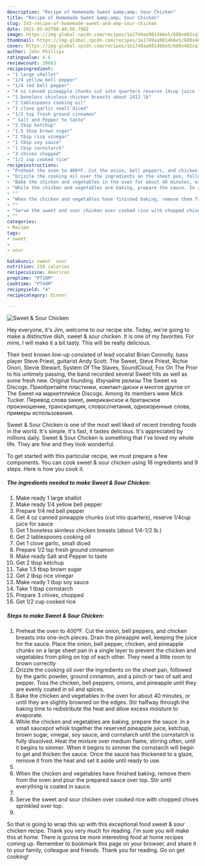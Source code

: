 ```yaml
---
description: "Recipe of Homemade Sweet &amp;amp; Sour Chicken"
title: "Recipe of Homemade Sweet &amp;amp; Sour Chicken"
slug: 343-recipe-of-homemade-sweet-and-amp-sour-chicken
date: 2021-05-02T08:44:50.798Z
image: https://img-global.cpcdn.com/recipes/1e1749aa9814b6e5/680x482cq70/sweet-sour-chicken-recipe-main-photo.jpg
thumbnail: https://img-global.cpcdn.com/recipes/1e1749aa9814b6e5/680x482cq70/sweet-sour-chicken-recipe-main-photo.jpg
cover: https://img-global.cpcdn.com/recipes/1e1749aa9814b6e5/680x482cq70/sweet-sour-chicken-recipe-main-photo.jpg
author: John Phillips
ratingvalue: 4.6
reviewcount: 20683
recipeingredient:
- "1 large shallot"
- "1/4 yellow bell pepper"
- "1/4 red bell pepper"
- "4 oz canned pineapple chunks cut into quarters reserve 14cup juice for sauce"
- "1 boneless skinless chicken breasts about 1412 lb"
- "2 tablespoons cooking oil"
- "1 clove garlic small diced"
- "1/2 tsp fresh ground cinnamon"
- " Salt and Pepper to taste"
- "2 tbsp ketchup"
- "1.5 tbsp brown sugar"
- "2 tbsp rice vinegar"
- "1 tbsp soy sauce"
- "1 tbsp cornstarch"
- "3 chives chopped"
- "1/2 cup cooked rice"
recipeinstructions:
- "Preheat the oven to 400ºF. Cut the onion, bell peppers, and chicken breasts into one-inch pieces. Drain the pineapple well, keeping the juice for the sauce. Place the onion, bell pepper, chicken, and pineapple chunks on a large sheet pan in a single layer to prevent the chicken and vegetables from piling on top of each other. They need a little room to brown correctly"
- "Drizzle the cooking oil over the ingredients on the sheet pan, followed by the garlic powder, ground cinnamon, and a pinch or two of salt and pepper. Toss the chicken, bell peppers, onions, and pineapple until they are evenly coated in oil and spices."
- "Bake the chicken and vegetables in the oven for about 40 minutes, or until they are slightly browned on the edges. Stir halfway through the baking time to redistribute the heat and allow excess moisture to evaporate."
- "While the chicken and vegetables are baking, prepare the sauce. In a small saucepot whisk together the reserved pineapple juice, ketchup, brown sugar, vinegar, soy sauce, and cornstarch until the cornstarch is fully dissolved. Heat the mixture over medium flame, stirring often, until it begins to simmer. When it begins to simmer the cornstarch will begin to gel and thicken the sauce. Once the sauce has thickened to a glaze, remove it from the heat and set it aside until ready to use."
- ""
- "When the chicken and vegetables have finished baking, remove them from the oven and pour the prepared sauce over top. Stir until everything is coated in sauce."
- ""
- "Serve the sweet and sour chicken over cooked rice with chopped chives sprinkled over top."
- ""
categories:
- Recipe
tags:
- sweet
- 
- sour

katakunci: sweet  sour 
nutrition: 258 calories
recipecuisine: American
preptime: "PT18M"
cooktime: "PT40M"
recipeyield: "4"
recipecategory: Dinner

---
```



![Sweet &amp; Sour Chicken](https://img-global.cpcdn.com/recipes/1e1749aa9814b6e5/680x482cq70/sweet-sour-chicken-recipe-main-photo.jpg)

Hey everyone, it's Jim, welcome to our recipe site. Today, we're going to make a distinctive dish, sweet &amp; sour chicken. It is one of my favorites. For mine, I will make it a bit tasty. This will be really delicious.

Their best known line-up consisted of lead vocalist Brian Connolly, bass player Steve Priest, guitarist Andy Scott. The Sweet, Steve Priest, Richie Onori, Stevie Stewart, System Of The Slaves, SoundCloud, Fox On The Prior to his untimely passing, the band recorded several Sweet hits as well as some fresh new. Original founding. Изучайте релизы The Sweet на Discogs. Приобретайте пластинки, компакт-диски и многое другое от The Sweet на маркетплейсе Discogs. Among its members were Mick Tucker. Перевод слова sweet, американское и британское произношение, транскрипция, словосочетания, однокоренные слова, примеры использования.

Sweet &amp; Sour Chicken is one of the most well liked of recent trending foods in the world. It's simple, it's fast, it tastes delicious. It's appreciated by millions daily. Sweet &amp; Sour Chicken is something that I've loved my whole life. They are fine and they look wonderful.


To get started with this particular recipe, we must prepare a few components. You can cook sweet &amp; sour chicken using 16 ingredients and 9 steps. Here is how you cook it.

<!--inarticleads1-->

##### The ingredients needed to make Sweet &amp; Sour Chicken:

1. Make ready 1 large shallot
1. Make ready 1/4 yellow bell pepper
1. Prepare 1/4 red bell pepper
1. Get 4 oz canned pineapple chunks (cut into quarters), reserve 1/4cup juice for sauce
1. Get 1 boneless skinless chicken breasts (about 1/4-1/2 lb.)
1. Get 2 tablespoons cooking oil
1. Get 1 clove garlic, small diced
1. Prepare 1/2 tsp fresh ground cinnamon
1. Make ready  Salt and Pepper to taste
1. Get 2 tbsp ketchup
1. Take 1.5 tbsp brown sugar
1. Get 2 tbsp rice vinegar
1. Make ready 1 tbsp soy sauce
1. Take 1 tbsp cornstarch
1. Prepare 3 chives, chopped
1. Get 1/2 cup cooked rice




<!--inarticleads2-->

##### Steps to make Sweet &amp; Sour Chicken:

1. Preheat the oven to 400ºF. Cut the onion, bell peppers, and chicken breasts into one-inch pieces. Drain the pineapple well, keeping the juice for the sauce. Place the onion, bell pepper, chicken, and pineapple chunks on a large sheet pan in a single layer to prevent the chicken and vegetables from piling on top of each other. They need a little room to brown correctly
1. Drizzle the cooking oil over the ingredients on the sheet pan, followed by the garlic powder, ground cinnamon, and a pinch or two of salt and pepper. Toss the chicken, bell peppers, onions, and pineapple until they are evenly coated in oil and spices.
1. Bake the chicken and vegetables in the oven for about 40 minutes, or until they are slightly browned on the edges. Stir halfway through the baking time to redistribute the heat and allow excess moisture to evaporate.
1. While the chicken and vegetables are baking, prepare the sauce. In a small saucepot whisk together the reserved pineapple juice, ketchup, brown sugar, vinegar, soy sauce, and cornstarch until the cornstarch is fully dissolved. Heat the mixture over medium flame, stirring often, until it begins to simmer. When it begins to simmer the cornstarch will begin to gel and thicken the sauce. Once the sauce has thickened to a glaze, remove it from the heat and set it aside until ready to use.
1. 
1. When the chicken and vegetables have finished baking, remove them from the oven and pour the prepared sauce over top. Stir until everything is coated in sauce.
1. 
1. Serve the sweet and sour chicken over cooked rice with chopped chives sprinkled over top.
1. 




So that is going to wrap this up with this exceptional food sweet &amp; sour chicken recipe. Thank you very much for reading. I'm sure you will make this at home. There is gonna be more interesting food at home recipes coming up. Remember to bookmark this page on your browser, and share it to your family, colleague and friends. Thank you for reading. Go on get cooking!
